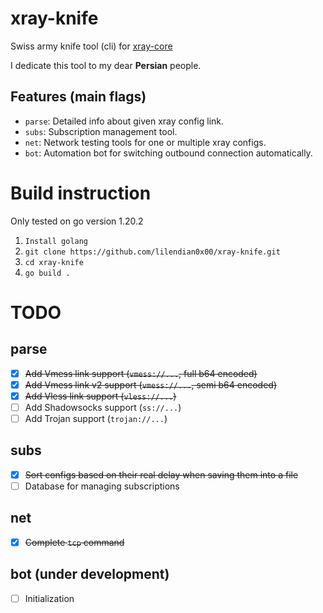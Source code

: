 # xray-knife
Swiss army knife tool (cli) for [xray-core](https://github.com/XTLS/Xray-core)

I dedicate this tool to my dear **Persian** people. 

## Features (main flags)
- `parse`: Detailed info about given xray config link.
- `subs`: Subscription management tool.
- `net`: Network testing tools for one or multiple xray configs.
- `bot`: Automation bot for switching outbound connection automatically.


# Build instruction
Only tested on go version 1.20.2

1. `Install golang`
2. `git clone https://github.com/lilendian0x00/xray-knife.git`
3. `cd xray-knife`
4. `go build .`
    

# TODO
## parse
- [X] ~~Add Vmess link support (`vmess://...`, full b64 encoded)~~
- [X] ~~Add Vmess link v2 support (`vmess://...`, semi b64 encoded)~~
- [X] ~~Add Vless link support (`vless://...`)~~
- [ ] Add Shadowsocks support (`ss://...`)
- [ ] Add Trojan support (`trojan://...`)
## subs
- [X] ~~Sort configs based on their real delay when saving them into a file~~
- [ ] Database for managing subscriptions
## net
- [X] ~~Complete `tcp` command~~
## bot (under development)
- [ ] Initialization

